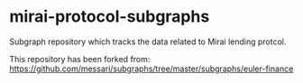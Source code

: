 # mirai-protocol-subgraphs
Subgraph repository which tracks the data related to Mirai lending protcol.

This repository has been forked from: https://github.com/messari/subgraphs/tree/master/subgraphs/euler-finance